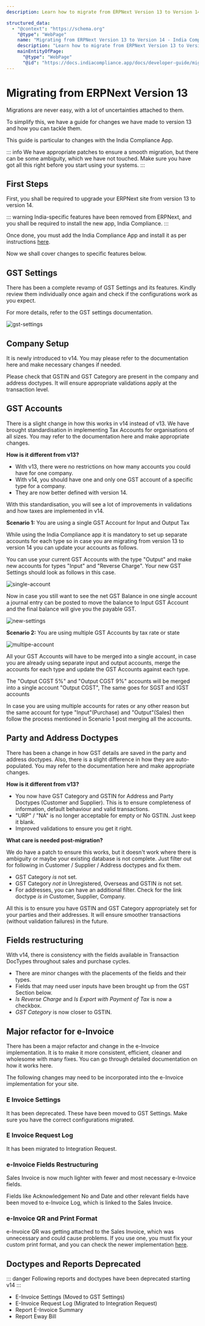 ```yaml
---
description: Learn how to migrate from ERPNext Version 13 to Version 14, specifically focusing on changes introduced in the India Compliance App. Explore step-by-step guidance on migrating GST settings, company setup, GST accounts, party and address doctypes, field restructuring, and major refactors for e-Invoice.

structured_data:
  - "@context": "https://schema.org"
    "@type": "WebPage"
    name: "Migrating from ERPNext Version 13 to Version 14 - India Compliance Documentation"
    description: "Learn how to migrate from ERPNext Version 13 to Version 14, specifically focusing on changes introduced in the India Compliance App. Explore step-by-step guidance on migrating GST settings, company setup, GST accounts, party and address doctypes, field restructuring, and major refactors for e-Invoice."
    mainEntityOfPage:
      "@type": "WebPage"
      "@id": "https://docs.indiacompliance.app/docs/developer-guide/migrating-from-v13"
---
```


# Migrating from ERPNext Version 13

Migrations are never easy, with a lot of uncertainties attached to them.

To simplify this, we have a guide for changes we have made to version 13 and how you can tackle them.

This guide is particular to changes with the India Compliance App.

::: info
We have appropriate patches to ensure a smooth migration, but there can be some ambiguity, which we have not touched. Make sure you have got all this right before you start using your systems.
:::

## First Steps

First, you shall be required to upgrade your ERPNext site from version 13 to version 14.

::: warning
India-specific features have been removed from ERPNext, and you shall be required to install the new app, India Compliance.
:::

Once done, you must add the India Compliance App and install it as per instructions [here](../getting-started/installation#self-hosted).

Now we shall cover changes to specific features below.

## GST Settings

There has been a complete revamp of GST Settings and its features. Kindly review them individually once again and check if the configurations work as you expect.

For more details, refer to the GST settings documentation.

![gst-settings](./assets/gst_settings.gif)

## Company Setup

It is newly introduced to v14. You may please refer to the documentation here and make necessary changes if needed.

Please check that GSTIN and GST Category are present in the company and address doctypes. It will ensure appropriate validations apply at the transaction level.

## GST Accounts

There is a slight change in how this works in v14 instead of v13. We have brought standardisation in implementing Tax Accounts for organisations of all sizes. You may refer to the documentation here and make appropriate changes.

**How is it different from v13?**

- With v13, there were no restrictions on how many accounts you could have for one company.
- With v14, you should have one and only one GST account of a specific type for a company.
- They are now better defined with version 14.

With this standardisation, you will see a lot of improvements in validations and how taxes are implemented in v14.

**Scenario 1:** You are using a single GST Account for Input and Output Tax

While using the India Compliance app it is mandatory to set up separate accounts for each type so in case you are migrating from version 13 to version 14 you can update your accounts as follows.

You can use your current GST Accounts with the type "Output" and make new accounts for types "Input" and "Reverse Charge". Your new GST Settings should look as follows in this case.

![single-account](./assets/single_account.png)

Now in case you still want to see the net GST Balance in one single account a journal entry can be posted to move the balance to Input GST Account and the final balance will give you the payable GST.

![new-settings](./assets/new_settings.png)

**Scenario 2:** You are using multiple GST Accounts by tax rate or state

![multipe-account](./assets/multiple_account.png)

All your GST Accounts will have to be merged into a single account, in case you are already using separate input and output accounts, merge the accounts for each type and update the GST Accounts against each type.

The "Output CGST 5%" and "Output CGST 9%" accounts will be merged into a single account "Output CGST", The same goes for SGST and IGST accounts

In case you are using multiple accounts for rates or any other reason but the same account for type "Input"(Purchase) and "Output"(Sales) then follow the process mentioned in Scenario 1 post merging all the accounts.

## Party and Address Doctypes

There has been a change in how GST details are saved in the party and address doctypes. Also, there is a slight difference in how they are auto-populated. You may refer to the documentation here and make appropriate changes.

**How is it different from v13?**

- You now have GST Category and GSTIN for Address and Party Doctypes (Customer and Supplier). This is to ensure completeness of information, default behaviour and valid transactions.
- "URP" / "NA" is no longer acceptable for empty or No GSTIN. Just keep it blank.
- Improved validations to ensure you get it right.

**What care is needed post-migration?**

We do have a patch to ensure this works, but it doesn't work where there is ambiguity or maybe your existing database is not complete.
Just filter out for following in Customer / Supplier / Address doctypes and fix them.

- GST Category *is* not set.
- GST Category *not in* Unregistered, Overseas and GSTIN *is* not set.
- For addresses, you can have an additional filter. Check for the link doctype *is in* Customer, Supplier, Company.

All this is to ensure you have GSTIN and GST Category appropriately set for your parties and their addresses. It will ensure smoother transactions (without validation failures) in the future.

## Fields restructuring

With v14, there is consistency with the fields available in Transaction DocTypes throughout sales and purchase cycles.

- There are minor changes with the placements of the fields and their types.
- Fields that may need user inputs have been brought up from the GST Section below.
- *Is Reverse Charge* and *Is Export with Payment of Tax* is now a checkbox.
- *GST Category* is now closer to GSTIN.

## Major refactor for e-Invoice

There has been a major refactor and change in the e-Invoice implementation. It is to make it more consistent, efficient, cleaner and wholesome with many fixes. You can go through detailed documentation on how it works here.

The following changes may need to be incorporated into the e-Invoice implementation for your site.

### E Invoice Settings

It has been deprecated. These have been moved to GST Settings. Make sure you have the correct configurations migrated.

### E Invoice Request Log

It has been migrated to Integration Request.

### e-Invoice Fields Restructuring

Sales Invoice is now much lighter with fewer and most necessary e-Invoice fields.

Fields like Acknowledgement No and Date and other relevant fields have been moved to e-Invoice Log, which is linked to the Sales Invoice.

### e-Invoice QR and Print Format

e-Invoice QR was getting attached to the Sales Invoice, which was unnecessary and could cause problems. If you use one, you must fix your custom print format, and you can check the newer implementation [here](./e_invoice_qr.md).

## Doctypes and Reports Deprecated

::: danger
Following reports and doctypes have been deprecated starting v14
:::

- E-Invoice Settings (Moved to GST Settings)
- E-Invoice Request Log (Migrated to Integration Request)
- Report E-Invoice Summary
- Report Eway Bill
